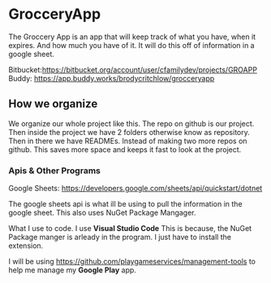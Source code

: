 # GrocceryApp

The Groccery App is an app that will keep track of what you have, when it expires. And how much you have of it. It will do this off of information in a google sheet.

Bitbucket:https://bitbucket.org/account/user/cfamilydev/projects/GROAPP
Buddy: https://app.buddy.works/brodycritchlow/grocceryapp

## How we organize

We organize our whole project like this. The repo on github is our project. Then inside the project we have 2 folders otherwise know as repository. Then in there we have READMEs. Instead of making two more repos on github. This saves more space and keeps it fast to look at the project. 

### Apis & Other Programs
Google Sheets: https://developers.google.com/sheets/api/quickstart/dotnet

The google sheets api is what ill be using to pull the information in the google sheet. This also uses NuGet Package Mangager.

What I use to code. I use **Visual Studio Code** This is because, the NuGet Package manger is arleady in the program. I just have to install the extension.

I will be using https://github.com/playgameservices/management-tools to help me manage my **Google Play** app. 

